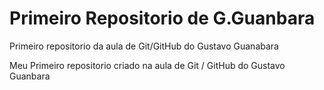 # Primeiro Repositorio de G.Guanbara
Primeiro repositorio da aula de Git/GitHub do Gustavo Guanabara

Meu Primeiro repositorio criado na aula de Git / GitHub do Gustavo Guanbara
